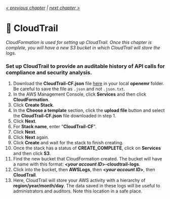 _[< previous chapter](07-Secure-Domain-Setup.md) | [next chapter >](09-Administration.md)_

# 📝 CloudTrail

_CloudFormation is used for setting up CloudTrail. Once this chapter is complete, you will have a new S3 bucket in which CloudTrail will store the logs._

### Set up CloudTrail to provide an auditable history of API calls for compliance and security analysis.

1. Download the **CloudTrail-CF.json** file [here](https://github.com/GoTeamEpsilon/OpenEMR-Cloud/tree/master/v1-Beta-AWS-Guide/assets/cf) in your local **openemr** folder. Be careful to save the file as `.json` and not `.json.txt`.
2. In the AWS Management Console, click **Services** and then click **CloudFormation**.
3. Click **Create Stack**.
4. In the **Choose a template** section, click the **upload file** button and select the **CloudTrail-CF.json** file downloaded in step 1.
5. Click **Next**.
6. For **Stack name**, enter "**CloudTrail-CF**".
7. Click **Next**.
8. Click **Next** again.
9. Click **Create** and wait for the stack to finish creating.
10. Once the stack has a status of **CREATE_COMPLETE**, click on **Services** and then click **S3**.
11. Find the new bucket that CloudFormation created. The bucket will have a name with this format: **\<_your account ID_\>-cloudtrail-logs**.
12. Click into the bucket, then **AWSLogs**, then **\<_your account ID_\>**, then **CloudTrail**.
13. Here, CloudTrail will store your AWS activity with a hierarchy of **region/year/month/day**. The data saved in these logs will be useful to administrators and auditors. Note this location in a safe place.
